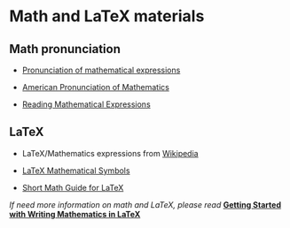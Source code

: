 # Math and LaTeX materials

## Math pronunciation

+ [Pronunciation of mathematical expressions](http://www.math.helsinki.fi/engl.pdf)

+ [American Pronunciation of Mathematics](http://www.math.rpi.edu/ms_graduate/resources/SayingMath.pdf)

+ [Reading Mathematical Expressions](http://par.cse.nsysu.edu.tw/link/Mathe-pronun.pdf)

## LaTeX

+ LaTeX/Mathematics expressions from [Wikipedia](http://en.wikibooks.org/wiki/LaTeX/Mathematics)

+ [LaTeX Mathematical Symbols](http://amath.colorado.edu/documentation/LaTeX/Symbols.pdf)

+ [Short Math Guide for LaTeX](ftp://ftp.ams.org/pub/tex/doc/amsmath/short-math-guide.pdf)

 *If need more information on math and LaTeX, please read* **[Getting Started with Writing Mathematics in LaTeX](http://jeromyanglim.blogspot.com.au/2010/10/getting-started-with-writing.html)**

